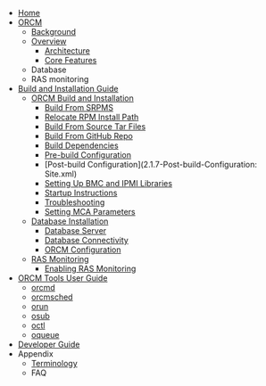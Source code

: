 * [Home](Home)
* [ORCM](1-ORCM)
    * [Background](1.1-Background)
    * [Overview](1.2-Overview)
        * [Architecture](1.2.1-Architecture)
        * [Core Features](1.2.2-Core-Features)
    * Database
    * RAS monitoring
* [Build and Installation Guide](2-Build-and-Installation-Guide)
    * [ORCM Build and Installation](2.1-ORCM-Build-and-Installation)
        * [Build From SRPMS](2.1.1-Build-From-SRPMS)
        * [Relocate RPM Install Path](2.1.2-Relocate-RPM-Install-Path)
        * [Build From Source Tar Files](2.1.3-Build-From-Source-Tar-Files)
        * [Build From GitHub Repo](2.1.4-Build-From-GitHub-Repo)
        * [Build Dependencies](2.1.5-Build-Dependencies)
        * [Pre-build Configuration](2.1.6-Pre-build-Configuration)
        * [Post-build Configuration](2.1.7-Post-build-Configuration: Site.xml)
        * [Setting Up BMC and IPMI Libraries](2.1.8-Setting-Up-BMC-and-IPMI-Libraries)
        * [Startup Instructions](2.1.9-Startup-Instructions)
        * [Troubleshooting](2.1.10-Troubleshooting)
        * [Setting MCA Parameters](2.1.11-Setting-MCA-Parameters)
    * [Database Installation](2.2-Database-Installation)
        * [Database Server](2.2.1-Database-Server)
        * [Database Connectivity](2.2.2-Database-Connectivity)
        * [ORCM Configuration](2.2.3-ORCM-Configuration)
    * [RAS Monitoring](2.3-RAS-Monitoring)
        * [Enabling RAS Monitoring](2.3.1-Enabling-RAS-Monitoring)
* [ORCM Tools User Guide](3-ORCM-Tools-User-Guide)
    * [orcmd](3.1-orcmd)
    * [orcmsched](3.2-orcmsched)
    * [orun](3.3-orun)
    * [osub](3.4-osub)
    * [octl](3.5-octl)
    * [oqueue](3.6-oqueue)
* [Developer Guide](4-Developer-Guide)
* Appendix
    * [Terminology](A-Terminology)
    * FAQ
